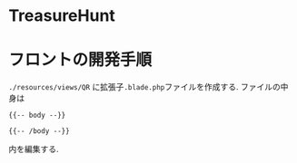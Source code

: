 # TreasureHunt

# フロントの開発手順
`./resources/views/QR`
に拡張子`.blade.php`ファイルを作成する.
ファイルの中身は
```
{{-- body --}}

{{-- /body --}}
```
内を編集する. 